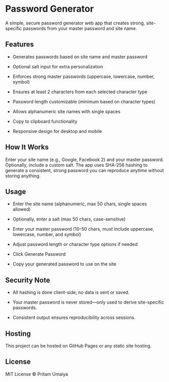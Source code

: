 # Password Generator

A simple, secure password generator web app that creates strong, site-specific passwords from your master password and site name.

## Features

- Generates passwords based on site name and master password

- Optional salt input for extra personalization

- Enforces strong master passwords (uppercase, lowercase, number, symbol)

- Ensures at least 2 characters from each selected character type

- Password length customizable (minimum based on character types)

- Allows alphanumeric site names with single spaces

- Copy to clipboard functionality

- Responsive design for desktop and mobile

## How It Works

Enter your site name (e.g., Google, Facebook 2) and your master password. Optionally, include a custom salt. The app uses SHA-256 hashing to generate a consistent, strong password you can reproduce anytime without storing anything.

## Usage

- Enter the site name (alphanumeric, max 50 chars, single spaces allowed)

- Optionally, enter a salt (max 50 chars, case-sensitive)

- Enter your master password (10–50 chars, must include uppercase, lowercase, number, and symbol)

- Adjust password length or character type options if needed

- Click Generate Password

- Copy your generated password to use on the site

## Security Note

- All hashing is done client-side; no data is sent or saved.

- Your master password is never stored—only used to derive site-specific passwords.

- Consistent output ensures reproducibility across sessions.

## Hosting

This project can be hosted on GitHub Pages or any static site hosting.

## License

MIT License © Pritam Umaiya

